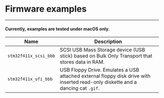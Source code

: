 # Firmware examples

---
#### Currently, examples are tested under macOS only.

| Name | Description                                                                                                                      |
| ---- |----------------------------------------------------------------------------------------------------------------------------------|
| `stm32f411x_scsi_bbb` | SCSI USB Mass Storage device (USB stick) based on Bulk Only Transport that stores data in RAM.                                   |
| `stm32f411x_ufi_bbb` | USB Floppy Drive. Emulates a USB attached external floppy disk drive with inserted read-only diskette and a dancing cat `.gif`. |

